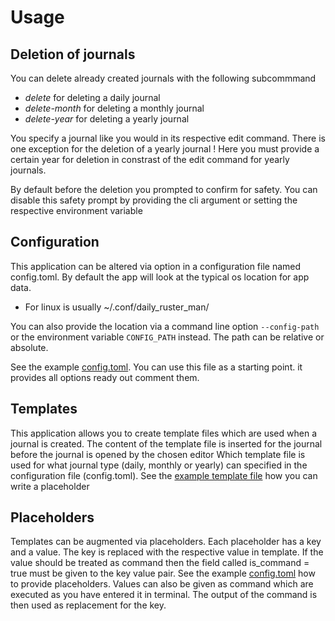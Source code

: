 # Usage

## Deletion of journals

You can delete already created journals with the following subcommmand

- *delete* for deleting a daily journal
- *delete-month* for deleting a monthly journal
- *delete-year* for deleting a yearly journal

You specify a journal like you would in its respective edit command.
There is one exception for the deletion of a yearly journal !
Here you must provide a certain year for deletion in constrast of the edit command for yearly journals.

By default before the deletion you prompted to confirm for safety.
You can disable this safety prompt by providing the cli argument or setting the respective environment variable

## Configuration

This application can be altered via option in a configuration file named config.toml.
By default the app will look at the typical os location for app data. 

- For linux is usually ~/.conf/daily_ruster_man/

You can also provide the location via a command line option `--config-path` 
or the environment variable `CONFIG_PATH` instead. The path can be relative or absolute.

See the example [config.toml]. You can use this file as a starting point. 
it provides all options ready out comment them.

## Templates

This application allows you to create template files which are used when a journal is created.
The content of the template file is inserted for the journal 
before the journal is opened by the chosen editor
Which template file is used for what journal type (daily, monthly or yearly) can specified
in the configuration file (config.toml).
See the [example template file] how you can write a placeholder

## Placeholders

Templates can be augmented via placeholders. 
Each placeholder has a key and a value. The key is replaced with the respective value in template.
If the value should be treated as command then the field called is_command = true must be given 
to the key value pair. See the example [config.toml] how to provide placeholders.
Values can also be given as command which are executed as you have entered it in terminal.
The output of the command is then used as replacement for the key.

[config.toml]:config.toml
[example template file]:example.template
[examples deletion]:examples.md##Deletion
